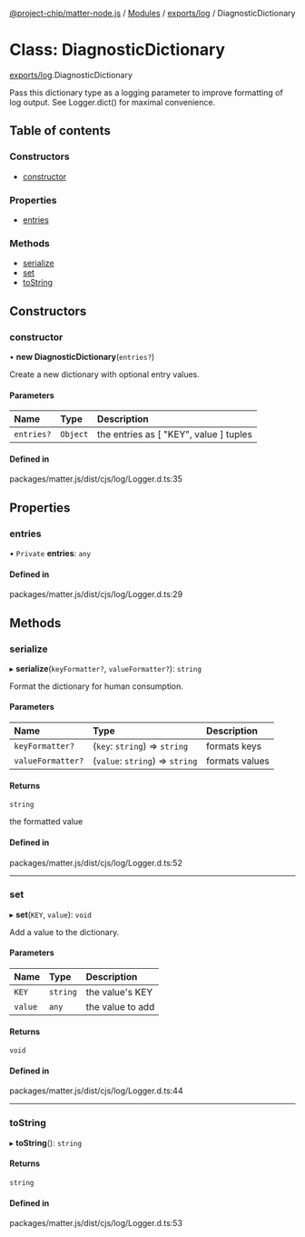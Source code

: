 [@project-chip/matter-node.js](../README.md) / [Modules](../modules.md) / [exports/log](../modules/exports_log.md) / DiagnosticDictionary

# Class: DiagnosticDictionary

[exports/log](../modules/exports_log.md).DiagnosticDictionary

Pass this dictionary type as a logging parameter to improve formatting of
log output.  See Logger.dict() for maximal convenience.

## Table of contents

### Constructors

- [constructor](exports_log.DiagnosticDictionary.md#constructor)

### Properties

- [entries](exports_log.DiagnosticDictionary.md#entries)

### Methods

- [serialize](exports_log.DiagnosticDictionary.md#serialize)
- [set](exports_log.DiagnosticDictionary.md#set)
- [toString](exports_log.DiagnosticDictionary.md#tostring)

## Constructors

### constructor

• **new DiagnosticDictionary**(`entries?`)

Create a new dictionary with optional entry values.

#### Parameters

| Name | Type | Description |
| :------ | :------ | :------ |
| `entries?` | `Object` | the entries as [ "KEY", value ] tuples |

#### Defined in

packages/matter.js/dist/cjs/log/Logger.d.ts:35

## Properties

### entries

• `Private` **entries**: `any`

#### Defined in

packages/matter.js/dist/cjs/log/Logger.d.ts:29

## Methods

### serialize

▸ **serialize**(`keyFormatter?`, `valueFormatter?`): `string`

Format the dictionary for human consumption.

#### Parameters

| Name | Type | Description |
| :------ | :------ | :------ |
| `keyFormatter?` | (`key`: `string`) => `string` | formats keys |
| `valueFormatter?` | (`value`: `string`) => `string` | formats values |

#### Returns

`string`

the formatted value

#### Defined in

packages/matter.js/dist/cjs/log/Logger.d.ts:52

___

### set

▸ **set**(`KEY`, `value`): `void`

Add a value to the dictionary.

#### Parameters

| Name | Type | Description |
| :------ | :------ | :------ |
| `KEY` | `string` | the value's KEY |
| `value` | `any` | the value to add |

#### Returns

`void`

#### Defined in

packages/matter.js/dist/cjs/log/Logger.d.ts:44

___

### toString

▸ **toString**(): `string`

#### Returns

`string`

#### Defined in

packages/matter.js/dist/cjs/log/Logger.d.ts:53
